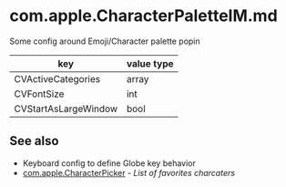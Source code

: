 # com.apple.CharacterPaletteIM.md

Some config around Emoji/Character palette popin

| key                  | value type |
|----------------------|------------|
| CVActiveCategories   | array      |
| CVFontSize           | int        |
| CVStartAsLargeWindow | bool       |


## See also
- Keyboard config to define Globe   key behavior
- [com.apple.CharacterPicker](com.apple.CharacterPicker.md) - _List of favorites charcaters_
